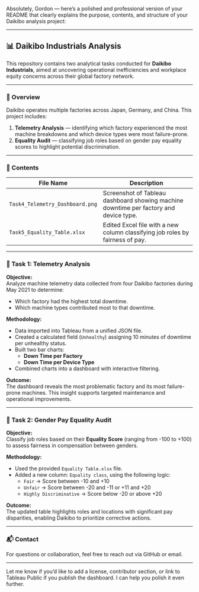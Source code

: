Absolutely, Gordon — here’s a polished and professional version of your README that clearly explains the purpose, contents, and structure of your Daikibo analysis project:

---

## 📊 Daikibo Industrials Analysis

This repository contains two analytical tasks conducted for **Daikibo Industrials**, aimed at uncovering operational inefficiencies and workplace equity concerns across their global factory network.

---

### 🧭 Overview

Daikibo operates multiple factories across Japan, Germany, and China. This project includes:

1. **Telemetry Analysis** — identifying which factory experienced the most machine breakdowns and which device types were most failure-prone.
2. **Equality Audit** — classifying job roles based on gender pay equality scores to highlight potential discrimination.

---

### 📁 Contents

| File Name                          | Description |
|-----------------------------------|-------------|
| `Task4_Telemetry_Dashboard.png`   | Screenshot of Tableau dashboard showing machine downtime per factory and device type. |
| `Task5_Equality_Table.xlsx`       | Edited Excel file with a new column classifying job roles by fairness of pay. |

---

### 📌 Task 1: Telemetry Analysis

**Objective:**  
Analyze machine telemetry data collected from four Daikibo factories during May 2021 to determine:
- Which factory had the highest total downtime.
- Which machine types contributed most to that downtime.

**Methodology:**
- Data imported into Tableau from a unified JSON file.
- Created a calculated field (`Unhealthy`) assigning 10 minutes of downtime per unhealthy status.
- Built two bar charts:
  - **Down Time per Factory**
  - **Down Time per Device Type**
- Combined charts into a dashboard with interactive filtering.

**Outcome:**  
The dashboard reveals the most problematic factory and its most failure-prone machines. This insight supports targeted maintenance and operational improvements.

---

### 📌 Task 2: Gender Pay Equality Audit

**Objective:**  
Classify job roles based on their **Equality Score** (ranging from -100 to +100) to assess fairness in compensation between genders.

**Methodology:**
- Used the provided `Equality Table.xlsx` file.
- Added a new column: `Equality class`, using the following logic:
  - `Fair` → Score between -10 and +10
  - `Unfair` → Score between -20 and -11 or +11 and +20
  - `Highly Discriminative` → Score below -20 or above +20

**Outcome:**  
The updated table highlights roles and locations with significant pay disparities, enabling Daikibo to prioritize corrective actions.

---

### 📬 Contact

For questions or collaboration, feel free to reach out via GitHub or email.

---

Let me know if you’d like to add a license, contributor section, or link to Tableau Public if you publish the dashboard. I can help you polish it even further.
